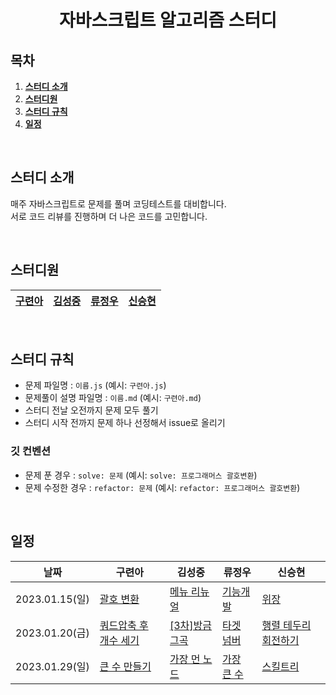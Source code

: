 <h1 align="center">자바스크립트 알고리즘 스터디</h1>

## 목차

1. [**스터디 소개**](#1)
2. [**스터디원**](#2)
3. [**스터디 규칙**](#3)
4. [**일정**](#4)

<br />

<div id="1" />

## 스터디 소개

매주 자바스크립트로 문제를 풀며 코딩테스트를 대비합니다.  
서로 코드 리뷰를 진행하며 더 나은 코드를 고민합니다.

<br />

<div id="2" />

## 스터디원

| [구련아](https://github.com/anottrx) | [김성중](https://github.com/joseph-106) | [류정우](https://github.com/evencoding) | [신승현](https://github.com/osdoonhyun) |
| ------------------------------------ | --------------------------------------- | --------------------------------------- | --------------------------------------- |

<br />

<div id="3" />

## 스터디 규칙

- 문제 파일명 : `이름.js` (예시: `구련아.js`)
- 문제풀이 설명 파일명 : `이름.md` (예시: `구련아.md`)
- 스터디 전날 오전까지 문제 모두 풀기
- 스터디 시작 전까지 문제 하나 선정해서 issue로 올리기

### 깃 컨벤션

- 문제 푼 경우 : `solve: 문제` (예시: `solve: 프로그래머스 괄호변환`)
- 문제 수정한 경우 : `refactor: 문제` (예시: `refactor: 프로그래머스 괄호변환`)

<br />

<div id="4" />

## 일정

| 날짜           | 구련아                                                                                   | 김성중                                                                           | 류정우                                                                                          | 신승현                                                                                  |
| -------------- | ---------------------------------------------------------------------------------------- | -------------------------------------------------------------------------------- | ----------------------------------------------------------------------------------------------- | --------------------------------------------------------------------------------------- |
| 2023.01.15(일) | [괄호 변환](https://school.programmers.co.kr/learn/courses/30/lessons/60058)             | [메뉴 리뉴얼](https://school.programmers.co.kr/learn/courses/30/lessons/72411)   | [기능개발](https://school.programmers.co.kr/learn/courses/30/lessons/42586?language=javascript) | [위장](https://school.programmers.co.kr/learn/courses/30/lessons/42578)                 |
| 2023.01.20(금) | [쿼드압축 후 개수 세기](https://school.programmers.co.kr/learn/courses/30/lessons/68936) | [[3차]방금그곡](https://school.programmers.co.kr/learn/courses/30/lessons/17683) | [타겟 넘버](https://school.programmers.co.kr/learn/courses/30/lessons/43165)                    | [행렬 테두리 회전하기](https://school.programmers.co.kr/learn/courses/30/lessons/77485) |
| 2023.01.29(일) | [큰 수 만들기](https://school.programmers.co.kr/learn/courses/30/lessons/42883)          | [가장 먼 노드](https://school.programmers.co.kr/learn/courses/30/lessons/49189)  | [가장 큰 수](https://school.programmers.co.kr/learn/courses/30/lessons/42746)                   | [스킬트리](https://school.programmers.co.kr/learn/courses/30/lessons/49993)             |

<!-- | 2023.01.15(일) | []() | []() | []() | []() | -->

<br />
<br />
